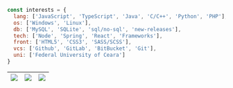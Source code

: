 ```js
const interests = {
  lang: ['JavaScript', 'TypeScript', 'Java', 'C/C++', 'Python', 'PHP'],
  os: ['Windows', 'Linux'],
  db: ['MySQL', 'SQLite', 'sql/no-sql', 'new-releases'],
  tech: ['Node', 'Spring', 'React', 'Frameworks'],
  front: ['HTML5', 'CSS3', 'SASS/SCSS'],
  vcs: ['Github', 'GitLab', 'BitBucket', 'Git'],
  uni: ['Federal University of Ceara']
}
```

| ![](http://github-profile-summary-cards.vercel.app/api/cards/stats?username=jairo2k5&theme=nord_dark) | ![](http://github-profile-summary-cards.vercel.app/api/cards/repos-per-language?username=jairo2k5&hide=Html&theme=nord_dark) | ![](http://github-profile-summary-cards.vercel.app/api/cards/most-commit-language?username=jairo2k5&theme=nord_dark) |
| :-: | :-: | :-: |
